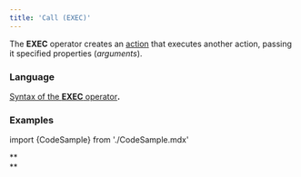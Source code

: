 ```yaml
---
title: 'Call (EXEC)'
---
```


The **EXEC** operator creates an [action](Actions.md) that executes another action, passing it specified properties (*arguments*).

### Language

[Syntax of the **EXEC** operator](EXEC_operator.md)**.**

### Examples

import {CodeSample} from './CodeSample.mdx'

<CodeSample url="http://documentation.lsfusion.org:5000/sample?file=ActionSample&block=exec"/>

**  
**

  
